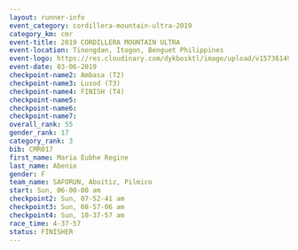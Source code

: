```yaml
---
layout: runner-info 
event_category: cordillera-mountain-ultra-2019 
category_km: cmr 
event-title: 2019 CORDILLERA MOUNTAIN ULTRA 
event-location: Tinongdan, Itogon, Benguet Philippines 
event-logo: https://res.cloudinary.com/dykbosktl/image/upload/v1573614960/Logo/Cordillera-Mountain-Ultra-2019-1280_wxhrmh.jpg 
event-date: 03-06-2019 
checkpoint-name2: Ambasa (T2) 
checkpoint-name3: Lusod (T3) 
checkpoint-name4: FINISH (T4) 
checkpoint-name5: 
checkpoint-name6: 
checkpoint-name7: 
overall_rank: 55
gender_rank: 17
category_rank: 3
bib: CMR017
first_name: Maria Eubhe Regine
last_name: Abenio
gender: F
team_name: SAFORUN, Aboitiz, Pilmico
start: Sun, 06-00-00 am
checkpoint2: Sun, 07-52-41 am
checkpoint3: Sun, 08-57-06 am
checkpoint4: Sun, 10-37-57 am
race_time: 4-37-57
status: FINISHER
---
```

